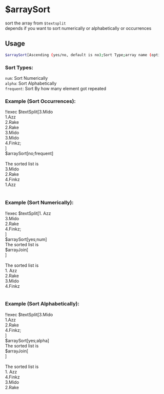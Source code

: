 # $arraySort

sort the array from `$textsplit`\
depends if you want to sort numerically or alphabetically or occurrences

## Usage

```bash
$arraySort[Ascending (yes/no, default is no);Sort Type;array name (optional)]
```

### Sort Types:
`num`: Sort Numerically\
`alpha`: Sort Alphabetically\
`frequent`: Sort By how many element got repeated

### Example (Sort Occurrences):
<discord-messages>
          <discord-message :bot="false" role-color="#ffcc9a" author="Member">
        !!exec $textSplit[3.Mido<br>1.Azz<br>2.Rake<br>2.Rake<br>3.Mido<br>3.Mido<br>4.Finkz;<br>]<br>$arraySort[no;frequent]<br><br>
          </discord-message>
          <discord-message :bot="true" role-color="#0099ff" author="Custom Command" avatar="https://media.discordapp.net/avatars/725721249652670555/781224f90c3b841ba5b40678e032f74a.webp">
        The sorted list is<br>3.Mido<br>2.Rake<br>4.Finkz<br>1.Azz<br><br>
        </discord-message>
</discord-messages>

### Example (Sort Numerically):
<discord-messages>
          <discord-message :bot="false" role-color="#ffcc9a" author="Member">
        !!exec $textSplit[1. Azz<br>3.Mido<br>2.Rake<br>4.Finkz;<br>]<br>$arraySort[yes;num]<br>The sorted list is<br>$arrayJoin[<br>]<br><br>
          </discord-message>
          <discord-message :bot="true" role-color="#0099ff" author="Custom Command" avatar="https://media.discordapp.net/avatars/725721249652670555/781224f90c3b841ba5b40678e032f74a.webp">
        The sorted list is<br>1. Azz<br>2.Rake<br>3.Mido<br>4.Finkz<br><br>
        </discord-message>
</discord-messages>

### Example (Sort Alphabetically):
<discord-messages>
          <discord-message :bot="false" role-color="#ffcc9a" author="Member">
        !!exec $textSplit[3.Mido<br>1.Azz<br>2.Rake<br>4.Finkz;<br>]<br>$arraySort[yes;alpha]<br>The sorted list is<br>$arrayJoin[<br>]<br><br>
          </discord-message>
          <discord-message :bot="true" role-color="#0099ff" author="Custom Command" avatar="https://media.discordapp.net/avatars/725721249652670555/781224f90c3b841ba5b40678e032f74a.webp">
        The sorted list is<br>1. Azz<br>4.Finkz<br>3.Mido<br>2.Rake
        </discord-message>
</discord-messages>